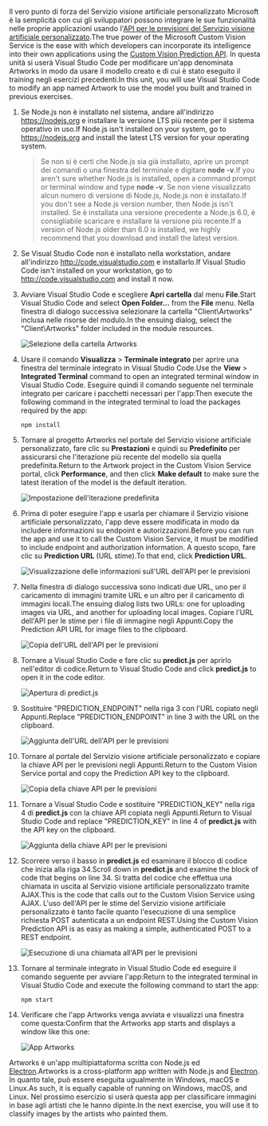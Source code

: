 <span data-ttu-id="4c664-101">Il vero punto di forza del Servizio visione artificiale personalizzato Microsoft è la semplicità con cui gli sviluppatori possono integrare le sue funzionalità nelle proprie applicazioni usando l'[API per le previsioni del Servizio visione artificiale personalizzato](https://southcentralus.dev.cognitive.microsoft.com/docs/services/eb68250e4e954d9bae0c2650db79c653/operations/58acd3c1ef062f0344a42814).</span><span class="sxs-lookup"><span data-stu-id="4c664-101">The true power of the Microsoft Custom Vision Service is the ease with which developers can incorporate its intelligence into their own applications using the [Custom Vision Prediction API](https://southcentralus.dev.cognitive.microsoft.com/docs/services/eb68250e4e954d9bae0c2650db79c653/operations/58acd3c1ef062f0344a42814).</span></span> <span data-ttu-id="4c664-102">In questa unità si userà Visual Studio Code per modificare un'app denominata Artworks in modo da usare il modello creato e di cui è stato eseguito il training negli esercizi precedenti.</span><span class="sxs-lookup"><span data-stu-id="4c664-102">In this unit, you will use Visual Studio Code to modify an app named Artwork to use the model you built and trained in previous exercises.</span></span>

1. <span data-ttu-id="4c664-103">Se Node.js non è installato nel sistema, andare all'indirizzo https://nodejs.org e installare la versione LTS più recente per il sistema operativo in uso.</span><span class="sxs-lookup"><span data-stu-id="4c664-103">If Node.js isn't installed on your system, go to https://nodejs.org and install the latest LTS version for your operating system.</span></span>

   > <span data-ttu-id="4c664-104">Se non si è certi che Node.js sia già installato, aprire un prompt dei comandi o una finestra del terminale e digitare **node -v**.</span><span class="sxs-lookup"><span data-stu-id="4c664-104">If you aren't sure whether Node.js is installed, open a command prompt or terminal window and type **node -v**.</span></span> <span data-ttu-id="4c664-105">Se non viene visualizzato alcun numero di versione di Node.js, Node.js non è installato.</span><span class="sxs-lookup"><span data-stu-id="4c664-105">If you don't see a Node.js version number, then Node.js isn't installed.</span></span> <span data-ttu-id="4c664-106">Se è installata una versione precedente a Node.js 6.0, è consigliabile scaricare e installare la versione più recente.</span><span class="sxs-lookup"><span data-stu-id="4c664-106">If a version of Node.js older than 6.0 is installed, we highly recommend that you download and install the latest version.</span></span>

1. <span data-ttu-id="4c664-107">Se Visual Studio Code non è installato nella workstation, andare all'indirizzo http://code.visualstudio.com e installarlo.</span><span class="sxs-lookup"><span data-stu-id="4c664-107">If Visual Studio Code isn't installed on your workstation, go to http://code.visualstudio.com and install it now.</span></span>

1. <span data-ttu-id="4c664-108">Avviare Visual Studio Code e scegliere **Apri cartella** dal menu **File**.</span><span class="sxs-lookup"><span data-stu-id="4c664-108">Start Visual Studio Code and select **Open Folder...** from the **File** menu.</span></span> <span data-ttu-id="4c664-109">Nella finestra di dialogo successiva selezionare la cartella "Client\Artworks" inclusa nelle risorse del modulo.</span><span class="sxs-lookup"><span data-stu-id="4c664-109">In the ensuing dialog, select the "Client\Artworks" folder included in the module resources.</span></span>

    ![Selezione della cartella Artworks](../media-draft/5-fe-select-folder.png)

1. <span data-ttu-id="4c664-111">Usare il comando **Visualizza** > **Terminale integrato** per aprire una finestra del terminale integrato in Visual Studio Code.</span><span class="sxs-lookup"><span data-stu-id="4c664-111">Use the **View** > **Integrated Terminal** command to open an integrated terminal window in Visual Studio Code.</span></span> <span data-ttu-id="4c664-112">Eseguire quindi il comando seguente nel terminale integrato per caricare i pacchetti necessari per l'app:</span><span class="sxs-lookup"><span data-stu-id="4c664-112">Then execute the following command in the integrated terminal to load the packages required by the app:</span></span>

    ```
    npm install
    ```

1. <span data-ttu-id="4c664-113">Tornare al progetto Artworks nel portale del Servizio visione artificiale personalizzato, fare clic su **Prestazioni** e quindi su **Predefinito** per assicurarsi che l'iterazione più recente del modello sia quella predefinita.</span><span class="sxs-lookup"><span data-stu-id="4c664-113">Return to the Artwork project in the Custom Vision Service portal, click **Performance**, and then click **Make default** to make sure the latest iteration of the model is the default iteration.</span></span> 

    ![Impostazione dell'iterazione predefinita](../media-draft/5-portal-make-default.png)

1. <span data-ttu-id="4c664-115">Prima di poter eseguire l'app e usarla per chiamare il Servizio visione artificiale personalizzato, l'app deve essere modificata in modo da includere informazioni su endpoint e autorizzazioni.</span><span class="sxs-lookup"><span data-stu-id="4c664-115">Before you can run the app and use it to call the Custom Vision Service, it must be modified to include endpoint and authorization information.</span></span> <span data-ttu-id="4c664-116">A questo scopo, fare clic su **Prediction URL** (URL stime).</span><span class="sxs-lookup"><span data-stu-id="4c664-116">To that end, click **Prediction URL**.</span></span>

    ![Visualizzazione delle informazioni sull'URL dell'API per le previsioni](../media-draft/5-portal-prediction-url.png)

1. <span data-ttu-id="4c664-118">Nella finestra di dialogo successiva sono indicati due URL, uno per il caricamento di immagini tramite URL e un altro per il caricamento di immagini locali.</span><span class="sxs-lookup"><span data-stu-id="4c664-118">The ensuing dialog lists two URLs: one for uploading images via URL, and another for uploading local images.</span></span> <span data-ttu-id="4c664-119">Copiare l'URL dell'API per le stime per i file di immagine negli Appunti.</span><span class="sxs-lookup"><span data-stu-id="4c664-119">Copy the Prediction API URL for image files to the clipboard.</span></span> 

    ![Copia dell'URL dell'API per le previsioni](../media-draft/5-copy-prediction-url.png)

1. <span data-ttu-id="4c664-121">Tornare a Visual Studio Code e fare clic su **predict.js** per aprirlo nell'editor di codice.</span><span class="sxs-lookup"><span data-stu-id="4c664-121">Return to Visual Studio Code and click **predict.js** to open it in the code editor.</span></span>

    ![Apertura di predict.js](../media-draft/5-vs-predict-file.png)

1. <span data-ttu-id="4c664-123">Sostituire "PREDICTION_ENDPOINT" nella riga 3 con l'URL copiato negli Appunti.</span><span class="sxs-lookup"><span data-stu-id="4c664-123">Replace "PREDICTION_ENDPOINT" in line 3 with the URL on the clipboard.</span></span>

    ![Aggiunta dell'URL dell'API per le previsioni](../media-draft/5-vs-prediction-endpoint.png)

1. <span data-ttu-id="4c664-125">Tornare al portale del Servizio visione artificiale personalizzato e copiare la chiave API per le previsioni negli Appunti.</span><span class="sxs-lookup"><span data-stu-id="4c664-125">Return to the Custom Vision Service portal and copy the Prediction API key to the clipboard.</span></span> 

    ![Copia della chiave API per le previsioni](../media-draft/5-copy-prediction-key.png)

1. <span data-ttu-id="4c664-127">Tornare a Visual Studio Code e sostituire "PREDICTION_KEY" nella riga 4 di **predict.js** con la chiave API copiata negli Appunti.</span><span class="sxs-lookup"><span data-stu-id="4c664-127">Return to Visual Studio Code and replace "PREDICTION_KEY" in line 4 of **predict.js** with the API key on the clipboard.</span></span>

    ![Aggiunta della chiave API per le previsioni](../media-draft/5-vs-prediction-key.png)

1. <span data-ttu-id="4c664-129">Scorrere verso il basso in **predict.js** ed esaminare il blocco di codice che inizia alla riga 34.</span><span class="sxs-lookup"><span data-stu-id="4c664-129">Scroll down in **predict.js** and examine the block of code that begins on line 34.</span></span> <span data-ttu-id="4c664-130">Si tratta del codice che effettua una chiamata in uscita al Servizio visione artificiale personalizzato tramite AJAX.</span><span class="sxs-lookup"><span data-stu-id="4c664-130">This is the code that calls out to the Custom Vision Service using AJAX.</span></span> <span data-ttu-id="4c664-131">L'uso dell'API per le stime del Servizio visione artificiale personalizzato è tanto facile quanto l'esecuzione di una semplice richiesta POST autenticata a un endpoint REST.</span><span class="sxs-lookup"><span data-stu-id="4c664-131">Using the Custom Vision Prediction API is as easy as making a simple, authenticated POST to a REST endpoint.</span></span>

    ![Esecuzione di una chiamata all'API per le previsioni](../media-draft/5-vs-code-block.png)

1. <span data-ttu-id="4c664-133">Tornare al terminale integrato in Visual Studio Code ed eseguire il comando seguente per avviare l'app:</span><span class="sxs-lookup"><span data-stu-id="4c664-133">Return to the integrated terminal in Visual Studio Code and execute the following command to start the app:</span></span>

    ```
    npm start
    ```

1. <span data-ttu-id="4c664-134">Verificare che l'app Artworks venga avviata e visualizzi una finestra come questa:</span><span class="sxs-lookup"><span data-stu-id="4c664-134">Confirm that the Artworks app starts and displays a window like this one:</span></span>

    ![App Artworks](../media-draft/5-app-startup.png)

<span data-ttu-id="4c664-136">Artworks è un'app multipiattaforma scritta con Node.js ed [Electron](https://electron.atom.io/).</span><span class="sxs-lookup"><span data-stu-id="4c664-136">Artworks is a cross-platform app written with Node.js and [Electron](https://electron.atom.io/).</span></span> <span data-ttu-id="4c664-137">In quanto tale, può essere eseguita ugualmente in Windows, macOS e Linux.</span><span class="sxs-lookup"><span data-stu-id="4c664-137">As such, it is equally capable of running on Windows, macOS, and Linux.</span></span> <span data-ttu-id="4c664-138">Nel prossimo esercizio si userà questa app per classificare immagini in base agli artisti che le hanno dipinte.</span><span class="sxs-lookup"><span data-stu-id="4c664-138">In the next exercise, you will use it to classify images by the artists who painted them.</span></span>